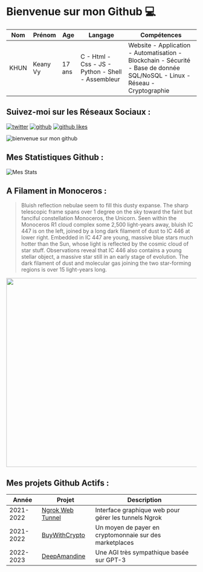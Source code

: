 # Bienvenue sur mon Github 💻
| Nom | Prénom | Age | Langage | Compétences |
|---  |---     |---  |---      |---
| KHUN | Keany Vy | 17 ans | C - Html - Css - JS - Python - Shell - Assembleur | Website - Application - Automatisation - Blockchain - Sécurité - Base de donnée SQL/NoSQL - Linux - Réseau - Cryptographie |

## Suivez-moi sur les Réseaux Sociaux :
[![twitter](https://img.shields.io/twitter/follow/thisiskeanyvy?style=social)](https://twitter.com/thisiskeanyvy)
[![github](https://img.shields.io/github/followers/thisiskeanyvy?style=social)](https://github.com/thisiskeanyvy?tab=followers)
[![github likes](https://img.shields.io/github/stars/thisiskeanyvy?style=social)](https://github.com/thisiskeanyvy)

![bienvenue sur mon github](https://thisiskeanyvy-hosting.pages.dev/banner.gif)

## Mes Statistiques Github :
![Mes Stats](https://github-readme-stats.vercel.app/api?username=thisiskeanyvy&show_icons=true&theme=radical)

## A Filament in Monoceros :

> Bluish reflection nebulae seem to fill this dusty expanse. The sharp telescopic frame spans over 1 degree on the sky toward the faint but fanciful constellation Monoceros, the Unicorn. Seen within the Monoceros R1 cloud complex some 2,500 light-years away, bluish IC 447 is on the left, joined by a long dark filament of dust to IC 446 at lower right. Embedded in IC 447 are young, massive blue stars much hotter than the Sun, whose light is reflected by the cosmic cloud of star stuff. Observations reveal that IC 446 also contains a young stellar object, a massive star still in an early stage of evolution. The dark filament of dust and molecular gas joining the two star-forming regions is over 15 light-years long.

<img src='https://apod.nasa.gov/apod/image/2203/IC447_446GiorgioFerrari1024.jpg' width="800" height="500"/>

## Mes projets Github Actifs :
| Année | Projet | Description |
|---   |---     |---          |
| 2021-2022 | [Ngrok Web Tunnel](https://github.com/thisiskeanyvy/ngrok-web-manager) | Interface graphique web pour gérer les tunnels Ngrok |
| 2021-2022 | [BuyWithCrypto](https://github.com/BuyWithCrypto) | Un moyen de payer en cryptomonnaie sur des marketplaces |
| 2022-2023 | [DeepAmandine](https://github.com/BuyWithCrypto/deep-amandine) | Une AGI très sympathique basée sur GPT-3 |
